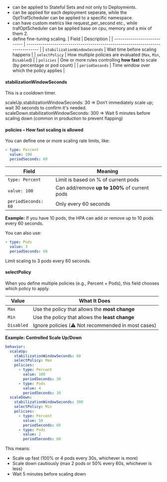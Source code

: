 - can be applied to Stateful Sets and not only to Deployments.
- can be applied for each deployment seperate, while the OptTrafScheduler can be applied to a specific namespace.
- can have custom metrics like request_per_second etc., while trafOptScheduler can be applied base on cpu, memory and a mix of them 2.
- define fine-tuning scaling.
| Field                        | Description                                                                      |
| ---------------------------- | -------------------------------------------------------------------------------- |
| `stabilizationWindowSeconds` | Wait time before scaling happens                                                 |
| `selectPolicy`               | How multiple policies are evaluated (`Max`, `Min`, `Disabled`)                   |
| `policies`                   | One or more rules controlling **how fast** to scale (by percentage or pod count) |
| `periodSeconds`              | Time window over which the policy applies                                        |

#### stabilizationWindowSeconds
This is a cooldown timer.

scaleUp.stabilizationWindowSeconds: 30 => Don’t immediately scale up; wait 30 seconds to confirm it's needed.
scaleDown.stabilizationWindowSeconds: 300 => Wait 5 minutes before scaling down (common in production to prevent flapping)

#### policies – How fast scaling is allowed
You can define one or more scaling rate limits, like:

```yaml
- type: Percent
  value: 100
  periodSeconds: 60
```
| Field               | Meaning                                       |
| ------------------- | --------------------------------------------- |
| `type: Percent`     | Limit is based on % of current pods           |
| `value: 100`        | Can add/remove **up to 100%** of current pods |
| `periodSeconds: 60` | Only every 60 seconds                         |

**Example:**
If you have 10 pods, the HPA can add or remove up to 10 pods every 60 seconds.

You can also use:

```yaml
- type: Pods
  value: 3
  periodSeconds: 60
```
Limit scaling to 3 pods every 60 seconds.

#### selectPolicy

When you define multiple policies (e.g., Percent + Pods), this field chooses which policy to apply.

| Value      | What It Does                                       |
| ---------- | -------------------------------------------------- |
| `Max`      | Use the policy that allows the **most change**     |
| `Min`      | Use the policy that allows the **least change**    |
| `Disabled` | Ignore policies (⚠️ Not recommended in most cases) |

**Example: Controlled Scale Up/Down**

```yaml
behavior:
  scaleUp:
    stabilizationWindowSeconds: 60
    selectPolicy: Max
    policies:
      - type: Percent
        value: 100
        periodSeconds: 30
      - type: Pods
        value: 4
        periodSeconds: 30
  scaleDown:
    stabilizationWindowSeconds: 300
    selectPolicy: Min
    policies:
      - type: Percent
        value: 50
        periodSeconds: 60
      - type: Pods
        value: 2
        periodSeconds: 60
```

This means:

- Scale up fast (100% or 4 pods every 30s, whichever is more)
- Scale down cautiously (max 2 pods or 50% every 60s, whichever is less)
- Wait 5 minutes before scaling down


